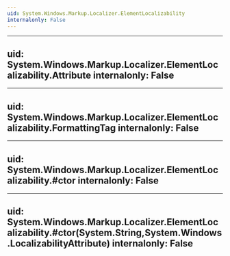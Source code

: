 ```yaml
---
uid: System.Windows.Markup.Localizer.ElementLocalizability
internalonly: False
---
```


---
uid: System.Windows.Markup.Localizer.ElementLocalizability.Attribute
internalonly: False
---

---
uid: System.Windows.Markup.Localizer.ElementLocalizability.FormattingTag
internalonly: False
---

---
uid: System.Windows.Markup.Localizer.ElementLocalizability.#ctor
internalonly: False
---

---
uid: System.Windows.Markup.Localizer.ElementLocalizability.#ctor(System.String,System.Windows.LocalizabilityAttribute)
internalonly: False
---
